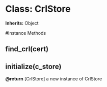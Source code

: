 # Class: CrlStore
**Inherits:** Object
    




#Instance Methods
## find_crl(cert) [](#method-i-find_crl)

## initialize(c_store) [](#method-i-initialize)

**@return** [CrlStore] a new instance of CrlStore

